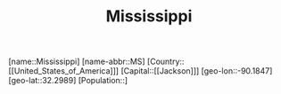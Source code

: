 ﻿---
title: "Mississippi"
location: [32.2989,-90.1847]
type: State
tags:
- geo/State


SpocWebEntityId: 36051
isDeleted: false
confidential: public

---
[name::Mississippi]
[name-abbr::MS]
[Country::[[United_States_of_America]]]
[Capital::[[Jackson]]]
[geo-lon::-90.1847]
[geo-lat::32.2989]
[Population::]

